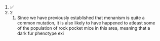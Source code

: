 1. ✅
2. 2
	1. Since we have previously established that menanism is quite a common mutation, it is also likely to have happened to atleast some of the population of rock pocket mice in this area, meaning that a dark fur phenotype exi